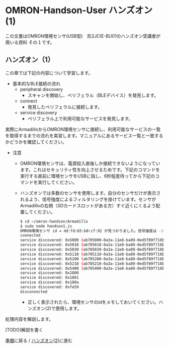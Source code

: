 # OMRON-Handson-User ハンズオン (1)

この文書はOMRON環境センサ(USB型)　形2JCIE-BU01のハンズオン受講者が用いる資料 その１です。

## ハンズオン（1）

この章では下記の内容について学習します。

* 基本的なBLE接続の流れ
  * peripheral discovery
    * スキャンを開始し、ペリフェラル（BLEデバイス）を発見します。
  * connect
    * 発見したペリフェラルに接続します。
  * service discovery
    * ペリフェラル上で利用可能なサービスを発見します。

実際にArmadilloからOMRON環境センサに接続し、利用可能なサービスの一覧を取得するまでの流れを実習します。マニュアルにあるサービス一覧と一致するかどうかを確認してください。

* 注意
  * OMRON環境センサは、電源投入直後しか接続できないようになっています。これはセキュリティ性を向上させるためです。下記のコマンドを実行する直前に環境センサをUSBに指し、6秒程度待ってから下記のコマンドを実行してください。
  * ハンズオンでは多数のセンサを使用します。自分のセンサだけが表示されるよう、信号強度によるフィルタリングを掛けています。センサがArmadilloの右側（SDカードスロットがある方）すぐ近くにくるよう配置してください。

    ```sh
    $ cd ~/omron-handson/Armadillo
    $ sudo node handson1.js
    OMRON環境センサ id = dd:fd:65:b0:cf:92 が見つかりました。信号強度は -31dBm です。
    connected
    service discovered: 0x5000 (ab705000-0a3a-11e8-ba89-0ed5f89f718b)
    service discovered: 0x5010 (ab705010-0a3a-11e8-ba89-0ed5f89f718b)
    service discovered: 0x5030 (ab705030-0a3a-11e8-ba89-0ed5f89f718b)
    service discovered: 0x5110 (ab705110-0a3a-11e8-ba89-0ed5f89f718b)
    service discovered: 0x5200 (ab705200-0a3a-11e8-ba89-0ed5f89f718b)
    service discovered: 0x5210 (ab705210-0a3a-11e8-ba89-0ed5f89f718b)
    service discovered: 0x5400 (ab705400-0a3a-11e8-ba89-0ed5f89f718b)
    service discovered: 0x1800
    service discovered: 0x1801
    service discovered: 0x180a
    service discovered: 0xfe59
    disconnected
    ```

    * 正しく表示されたら、環境センサのidをメモしておいてください。ハンズオン(2)で使用します。

処理内容を解説します。

[TODO]解説を書く

[準備](README.md)に戻る / [ハンズオン(2)](2.md)に進む

